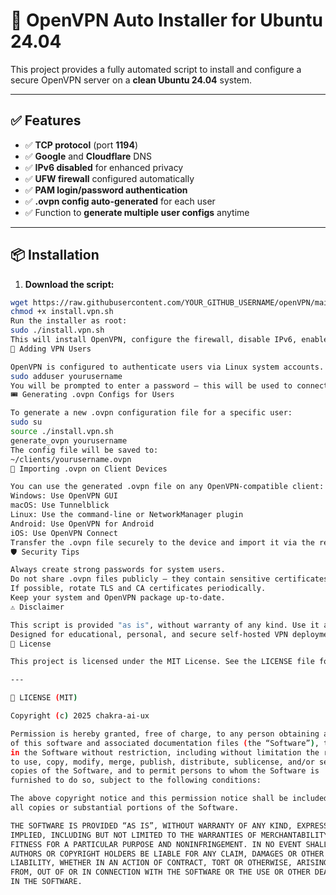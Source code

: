 # 🚀 OpenVPN Auto Installer for Ubuntu 24.04

This project provides a fully automated script to install and configure a secure OpenVPN server on a **clean Ubuntu 24.04** system.

---

## ✅ Features

- ✅ **TCP protocol** (port **1194**)
- ✅ **Google** and **Cloudflare** DNS
- ✅ **IPv6 disabled** for enhanced privacy
- ✅ **UFW firewall** configured automatically
- ✅ **PAM login/password authentication**
- ✅ **.ovpn config auto-generated** for each user
- ✅ Function to **generate multiple user configs** anytime

---

## 📦 Installation

1. **Download the script:**

```bash
wget https://raw.githubusercontent.com/YOUR_GITHUB_USERNAME/openVPN/main/install.vpn.sh
chmod +x install.vpn.sh
Run the installer as root:
sudo ./install.vpn.sh
This will install OpenVPN, configure the firewall, disable IPv6, enable password login, and create the first client config: client1.ovpn.
👤 Adding VPN Users

OpenVPN is configured to authenticate users via Linux system accounts. To create a new VPN user:
sudo adduser yourusername
You will be prompted to enter a password — this will be used to connect to the VPN.
🎟️ Generating .ovpn Configs for Users

To generate a new .ovpn configuration file for a specific user:
sudo su
source ./install.vpn.sh
generate_ovpn yourusername
The config file will be saved to:
~/clients/yourusername.ovpn
📲 Importing .ovpn on Client Devices

You can use the generated .ovpn file on any OpenVPN-compatible client:
Windows: Use OpenVPN GUI
macOS: Use Tunnelblick
Linux: Use the command-line or NetworkManager plugin
Android: Use OpenVPN for Android
iOS: Use OpenVPN Connect
Transfer the .ovpn file securely to the device and import it via the respective app.
🛡️ Security Tips

Always create strong passwords for system users.
Do not share .ovpn files publicly — they contain sensitive certificates and keys.
If possible, rotate TLS and CA certificates periodically.
Keep your system and OpenVPN package up-to-date.
⚠️ Disclaimer

This script is provided "as is", without warranty of any kind. Use it at your own risk.
Designed for educational, personal, and secure self-hosted VPN deployment.
📜 License

This project is licensed under the MIT License. See the LICENSE file for more info.

---

📄 LICENSE (MIT)

Copyright (c) 2025 chakra-ai-ux

Permission is hereby granted, free of charge, to any person obtaining a copy
of this software and associated documentation files (the “Software”), to deal
in the Software without restriction, including without limitation the rights  
to use, copy, modify, merge, publish, distribute, sublicense, and/or sell      
copies of the Software, and to permit persons to whom the Software is          
furnished to do so, subject to the following conditions:

The above copyright notice and this permission notice shall be included in     
all copies or substantial portions of the Software.

THE SOFTWARE IS PROVIDED “AS IS”, WITHOUT WARRANTY OF ANY KIND, EXPRESS OR     
IMPLIED, INCLUDING BUT NOT LIMITED TO THE WARRANTIES OF MERCHANTABILITY,       
FITNESS FOR A PARTICULAR PURPOSE AND NONINFRINGEMENT. IN NO EVENT SHALL THE    
AUTHORS OR COPYRIGHT HOLDERS BE LIABLE FOR ANY CLAIM, DAMAGES OR OTHER         
LIABILITY, WHETHER IN AN ACTION OF CONTRACT, TORT OR OTHERWISE, ARISING        
FROM, OUT OF OR IN CONNECTION WITH THE SOFTWARE OR THE USE OR OTHER DEALINGS   
IN THE SOFTWARE.
